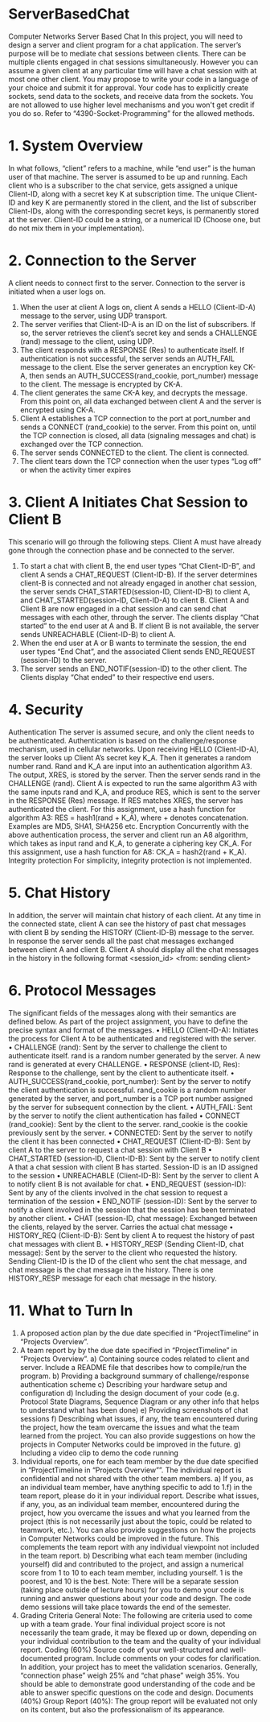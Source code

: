 # ServerBasedChat
Computer Networks
Server Based Chat
In this project, you will need to design a server and client program for a chat application. The
server’s purpose will be to mediate chat sessions between clients. There can be multiple
clients engaged in chat sessions simultaneously. However you can assume a given client at any
particular time will have a chat session with at most one other client.
You may propose to write your code in a language of your choice and submit it for approval.
Your code has to explicitly create sockets, send data to the sockets, and receive data from 
the sockets. You are not allowed to use higher level mechanisms and you won't get credit 
if you do so. Refer to “4390-Socket-Programming” for the allowed methods.
# 1. System Overview
In what follows, “client” refers to a machine, while “end user” is the human user of that machine.
The server is assumed to be up and running. Each client who is a subscriber to the chat service, 
gets assigned a unique Client-ID, along with a secret key K at subscription time. The unique 
Client-ID and key K are permanently stored in the client, and the list of subscriber Client-IDs, 
along with the corresponding secret keys, is permanently stored at the server. Client-ID could 
be a string, or a numerical ID (Choose one, but do not mix them in your implementation).
# 2. Connection to the Server
A client needs to connect first to the server. Connection to the server is initiated when a user logs 
on.
1. When the user at client A logs on, client A sends a HELLO (Client-ID-A) message to the 
server, using UDP transport.
2. The server verifies that Client-ID-A is an ID on the list of subscribers. If so, the server 
retrieves the client’s secret key and sends a CHALLENGE (rand) message to the client, 
using UDP.
3. The client responds with a RESPONSE (Res) to authenticate itself. If authentication is not 
successful, the server sends an AUTH_FAIL message to the client. Else the server 
generates an encryption key CK-A, then sends an AUTH_SUCCESS(rand_cookie, 
port_number) message to the client. The message is encrypted by CK-A. 
4. The client generates the same CK-A key, and decrypts the message. From this point on, all 
data exchanged between client A and the server is encrypted using CK-A.
5. Client A establishes a TCP connection to the port at port_number and sends a CONNECT 
(rand_cookie) to the server. From this point on, until the TCP connection is closed, all 
data (signaling messages and chat) is exchanged over the TCP connection.
6. The server sends CONNECTED to the client. The client is connected.
7. The client tears down the TCP connection when the user types “Log off” or when the 
activity timer expires
# 3. Client A Initiates Chat Session to Client B
This scenario will go through the following steps. Client A must have already gone through the 
connection phase and be connected to the server.
1. To start a chat with client B, the end user types “Chat Client-ID-B”, and client A sends a 
CHAT_REQUEST (Client-ID-B). If the server determines client-B is connected and not 
already engaged in another chat session, the server sends CHAT_STARTED(session-ID, 
Client-ID-B) to client A, and CHAT_STARTED(session-ID, Client-ID-A) to client B. Client A 
and Client B are now engaged in a chat session and can send chat messages with each 
other, through the server. The clients display “Chat started” to the end user at A and B. If 
client B is not available, the server sends UNREACHABLE (Client-ID-B) to client A.
2. When the end user at A or B wants to terminate the session, the end user types “End 
Chat”, and the associated Client sends END_REQUEST (session-ID) to the server. 
3. The server sends an END_NOTIF(session-ID) to the other client. The Clients display “Chat 
ended” to their respective end users.
# 4. Security
Authentication
The server is assumed secure, and only the client needs to be authenticated. Authentication is 
based on the challenge/response mechanism, used in cellular networks.
Upon receiving HELLO (Client-ID-A), the server looks up Client A’s secret key K_A. Then it 
generates a random number rand. Rand and K_A are input into an authentication algorithm A3. 
The output, XRES, is stored by the server. Then the server sends rand in the CHALLENGE (rand). 
Client A is expected to run the same algorithm A3 with the same inputs rand and K_A, and 
produce RES, which is sent to the server in the RESPONSE (Res) message. If RES matches XRES, 
the server has authenticated the client. For this assignment, use a hash function for algorithm 
A3: RES = hash1(rand + K_A), where + denotes concatenation. Examples are MD5, SHA1,
SHA256 etc.
Encryption
Concurrently with the above authentication process, the server and client run an A8 algorithm, 
which takes as input rand and K_A, to generate a ciphering key CK_A. For this assignment, use a 
hash function for A8: CK_A = hash2(rand + K_A).
Integrity protection
For simplicity, integrity protection is not implemented.
# 5. Chat History
In addition, the server will maintain chat history of each client. At any time in the connected
state, client A can see the history of past chat messages with client B by sending the
HISTORY (Client-ID-B) message to the server. In response the server sends all the past chat 
messages exchanged between client A and client B. Client A should display all the chat
messages in the history in the following format
<session_id> <from: sending client> <chat message>
# 6. Protocol Messages
The significant fields of the messages along with their semantics are defined below. As part of 
the project assignment, you have to define the precise syntax and format of the messages.
• HELLO (Client-ID-A): Initiates the process for Client A to be authenticated and 
registered with the server. 
• CHALLENGE (rand): Sent by the server to challenge the client to authenticate itself. rand 
is a random number generated by the server. A new rand is generated at every 
CHALLENGE.
• RESPONSE (client-ID, Res): Response to the challenge, sent by the client to authenticate 
itself. 
• AUTH_SUCCESS(rand_cookie, port_number): Sent by the server to notify the client 
authentication is successful. rand_cookie is a random number generated by the server, 
and port_number is a TCP port number assigned by the server for subsequent 
connection by the client.
• AUTH_FAIL: Sent by the server to notify the client authentication has failed
• CONNECT (rand_cookie): Sent by the client to the server. rand_cookie is the cookie 
previously sent by the server.
• CONNECTED: Sent by the server to notify the client it has been connected
• CHAT_REQUEST (Client-ID-B): Sent by client A to the server to request a chat session 
with Client B
• CHAT_STARTED (session-ID, Client-ID-B): Sent by the server to notify client A that a chat 
session with client B has started. Session-ID is an ID assigned to the session
• UNREACHABLE (Client-ID-B): Sent by the server to client A to notify client B is not 
available for chat.
• END_REQUEST (session-ID): Sent by any of the clients involved in the chat session to 
request a termination of the session
• END_NOTIF (session-ID): Sent by the server to notify a client involved in the session that 
the session has been terminated by another client.
• CHAT (session-ID, chat message): Exchanged between the clients, relayed by the server. 
Carries the actual chat message
• HISTORY_REQ (Client-ID-B): Sent by client A to request the history of past chat 
messages with client B.
• HISTORY_RESP (Sending Client-ID, chat message): Sent by the server to the client who 
requested the history. Sending Client-ID is the ID of the client who sent the chat 
message, and chat message is the chat message in the history. There is one 
HISTORY_RESP message for each chat message in the history.

# 11. What to Turn In
1. A proposed action plan by the due date specified in “ProjectTimeline” in “Projects 
Overview”.
2. A team report by by the due date specified in “ProjectTimeline” in “Projects Overview”.
a) Containing source codes related to client and server. Include a README file that
describes how to compile/run the program.
b) Providing a background summary of challenge/response authentication scheme
c) Describing your hardware setup and configuration
d) Including the design document of your code (e.g. Protocol State Diagrams, Sequence
Diagram or any other info that helps to understand what has been done)
e) Providing screenshots of chat sessions
f) Describing what issues, if any, the team encountered during the project, how the team
overcame the issues and what the team learned from the project. You can also provide
suggestions on how the projects in Computer Networks could be improved in the
future.
g) Including a video clip to demo the code running
3. Individual reports, one for each team member by the due date specified in “ProjectTimeline 
in “Projects Overview””. The individual report is confidential and not shared with the other 
team members.
a) If you, as an individual team member, have anything specific to add to 1.f) in the team
report, please do it in your individual report. Describe what issues, if any, you, as an
individual team member, encountered during the project, how you overcame the
issues and what you learned from the project (this is not necessarily just about the
topic, could be related to teamwork, etc.). You can also provide suggestions on how the
projects in Computer Networks could be improved in the future. This complements the
team report with any individual viewpoint not included in the team report.
b) Describing what each team member (including yourself) did and contributed to the
project, and assign a numerical score from 1 to 10 to each team member, including 
yourself. 1 is the poorest, and 10 is the best. 
Note: There will be a separate session (taking place outside of lecture hours) for you to demo 
your code is running and answer questions about your code and design. The code demo 
sessions will take place towards the end of the semester.
12. Grading Criteria
General Note: The following are criteria used to come up with a team grade. Your final 
individual project score is not necessarily the team grade, it may be flexed up or down, 
depending on your individual contribution to the team and the quality of your individual report.
Coding (60%)
Source code of your well-structured and well-documented program. Include comments 
on your codes for clarification. In addition, your project has to meet the validation
scenarios. Generally, “connection phase” weigh 25% and “chat phase” weigh 35%. You 
should be able to demonstrate good understanding of the code and be able to 
answer specific questions on the code and design.
Documents (40%)
Group Report (40%): The group report will be evaluated not only on its content, but also 
the professionalism of its appearance. 
